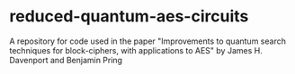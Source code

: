 # reduced-quantum-aes-circuits
A repository for code used in the paper "Improvements to quantum search techniques for block-ciphers, with applications to AES" by James H. Davenport and Benjamin Pring
